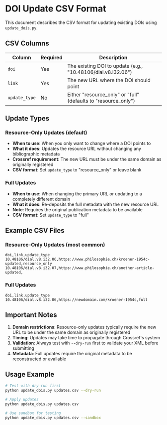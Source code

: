 # DOI Update CSV Format

This document describes the CSV format for updating existing DOIs using `update_dois.py`.

## CSV Columns

| Column | Required | Description |
|--------|----------|-------------|
| `doi` | Yes | The existing DOI to update (e.g., "10.48106/dial.v8.i32.06") |
| `link` | Yes | The new URL where the DOI should point |
| `update_type` | No | Either "resource_only" or "full" (defaults to "resource_only") |

## Update Types

### Resource-Only Updates (default)
- **When to use**: When you only want to change where a DOI points to
- **What it does**: Updates the resource URL without changing any bibliographic metadata
- **Crossref requirement**: The new URL must be under the same domain as originally registered
- **CSV format**: Set `update_type` to "resource_only" or leave blank

### Full Updates
- **When to use**: When changing the primary URL or updating to a completely different domain
- **What it does**: Re-deposits the full metadata with the new resource URL
- **Note**: Requires the original publication metadata to be available
- **CSV format**: Set `update_type` to "full"

## Example CSV Files

### Resource-Only Updates (most common)
```csv
doi,link,update_type
10.48106/dial.v8.i32.06,https://www.philosophie.ch/kroener-1954c-updated,resource_only
10.48106/dial.v8.i32.07,https://www.philosophie.ch/another-article-updated,
```

### Full Updates
```csv
doi,link,update_type
10.48106/dial.v8.i32.06,https://newdomain.com/kroener-1954c,full
```

## Important Notes

1. **Domain restrictions**: Resource-only updates typically require the new URL to be under the same domain as originally registered
2. **Timing**: Updates may take time to propagate through Crossref's system
3. **Validation**: Always test with `--dry-run` first to validate your XML before submitting
4. **Metadata**: Full updates require the original metadata to be reconstructed or available

## Usage Example

```bash
# Test with dry run first
python update_dois.py updates.csv --dry-run

# Apply updates
python update_dois.py updates.csv

# Use sandbox for testing
python update_dois.py updates.csv --sandbox
```